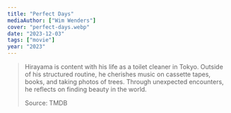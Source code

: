 ```yaml
---
title: "Perfect Days"
mediaAuthor: ["Wim Wenders"]
cover: "perfect-days.webp"
date: "2023-12-03"
tags: ["movie"]
year: "2023"
---
```


> Hirayama is content with his life as a toilet cleaner in Tokyo. Outside of his structured routine, he cherishes music on cassette tapes, books, and taking photos of trees. Through unexpected encounters, he reflects on finding beauty in the world.
>
> Source: TMDB
